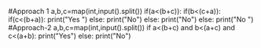 #Approach 1
a,b,c=map(int,input().split())
if(a<(b+c)):
  if(b<(c+a)):
    if(c<(b+a)):
           print("Yes ")
    else:
        print("No")
  else:
    print("No")
else:
  print("No ")
#Approach-2
a,b,c=map(int,input().split())
if a<(b+c) and b<(a+c) and c<(a+b):
  print("Yes")
else:
  print("No")
